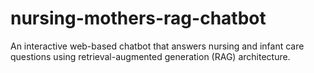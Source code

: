 # nursing-mothers-rag-chatbot
An interactive web-based chatbot that answers nursing and infant care questions using retrieval-augmented generation (RAG) architecture.
